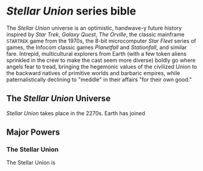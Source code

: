 # *Stellar Union* series bible

The *Stellar Union* universe is an optimistic, handwave-y future history inspired by *Star Trek*, *Galaxy Quest*, *The Orville*,  the classic mainframe `STARTREK` game from the 1970s, the 8-bit microcomputer *Star Fleet* series of games, the Infocom classic games *Planetfall* and *Stationfall*, and similar fare. Intrepid, multicultural explorers from Earth (with a few token aliens sprinkled in the crew to make the cast seem more diverse) boldly go where angels fear to tread, bringing the hegemonic values of the civilized Union to the backward natives of primitive worlds and barbaric empires, while paternalistically declining to "meddle" in their affairs "for their own good."

## The *Stellar Union* Universe

*Stellar Union* takes place in the 2270s. Earth has joined

## Major Powers
### The Stellar Union
The Stellar Union is
<!--stackedit_data:
eyJoaXN0b3J5IjpbNzIyNjgwMDEzLDk3MjcyNDA3NiwyMTMwMT
E2MzAsMzc0MzEzNjUwXX0=
-->